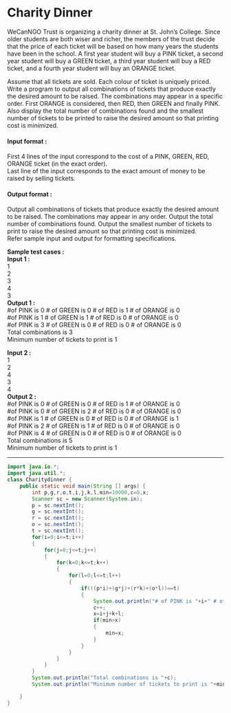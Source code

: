 # Charity Dinner
WeCanNGO Trust is organizing a charity dinner at St. John’s College. Since older students are both wiser and richer, the members of the trust decide that the price of each ticket will be based on how many years the students have been in the school. A first year student will buy a PINK ticket, a second year student will buy a GREEN ticket, a third year student will buy a RED ticket, and a fourth year student will buy an ORANGE ticket.

Assume that all tickets are sold. Each colour of ticket is uniquely priced. Write a program to output all combinations of tickets that produce exactly the desired amount to be raised. The combinations may appear in a specific order. First ORANGE is considered, then RED, then GREEN and finally PINK. Also display the total number of combinations found and the smallest number of tickets to be printed to raise the desired amount so that printing cost is minimized.

#### Input format :
First 4 lines of the input correspond to the cost of a PINK, GREEN, RED, ORANGE ticket (in the exact order).
<br>
Last line of the input corresponds to the exact amount of money to be raised by selling tickets.

#### Output format :
Output all combinations of tickets that produce exactly the desired amount to be raised. The combinations may appear in any order. Output the total number of combinations found. Output the smallest number of tickets to print to raise the desired amount so that printing cost is minimized.
<br>
Refer sample input and output for formatting specifications.

**Sample test cases :<br>
Input 1 :<br>**
1<br>
2<br>
3<br>
4<br>
3<br>
**Output 1 :<br>**
#of PINK is 0 # of GREEN is 0 # of RED is 1 # of ORANGE is 0<br>
#of PINK is 1 # of GREEN is 1 # of RED is 0 # of ORANGE is 0<br>
#of PINK is 3 # of GREEN is 0 # of RED is 0 # of ORANGE is 0<br>
Total combinations is 3<br>
Minimum number of tickets to print is 1<br>

**Input 2 :<br>**
1<br>
2<br>
4<br>
3<br>
4<br>
**Output 2 : <br>**
#of PINK is 0 # of GREEN is 0 # of RED is 1 # of ORANGE is 0 <br>
#of PINK is 0 # of GREEN is 2 # of RED is 0 # of ORANGE is 0<br>
#of PINK is 1 # of GREEN is 0 # of RED is 0 # of ORANGE is 1<br>
#of PINK is 2 # of GREEN is 1 # of RED is 0 # of ORANGE is 0<br>
#of PINK is 4 # of GREEN is 0 # of RED is 0 # of ORANGE is 0<br>
Total combinations is 5<br>
Minimum number of tickets to print is 1<br>


-------------------------------------------------------------------------------------------------------------------------------------------------------------------

```java
import java.io.*;
import java.util.*;
class Charitydinner {
	public static void main(String [] args) {
		int p,g,r,o,t,i,j,k,l,min=10000,c=0,x;
		Scanner sc = new Scanner(System.in);
		p = sc.nextInt();
		g = sc.nextInt();
		r = sc.nextInt();
		o = sc.nextInt();
		t = sc.nextInt();
	    for(i=0;i<=t;i++)
	    {
	        for(j=0;j<=t;j++)
	        {
	            for(k=0;k<=t;k++)
	            {
	                for(l=0;l<=t;l++)
	                {
	                    if(((p*i)+(g*j)+(r*k)+(o*l))==t)
	                    {
	                        System.out.println("# of PINK is "+i+" # of GREEN is "+j+" # of RED is "+k+" # of ORANGE is "+l);
	                        c++;
	                        x=i+j+k+l;
	                        if(min>x)
	                        {
	                            min=x;
	                        }
	                    }
	                }
	            }
	        }
	    }
	    System.out.println("Total combinations is "+c);
	    System.out.println("Minimum number of tickets to print is "+min);

	}
}


```
